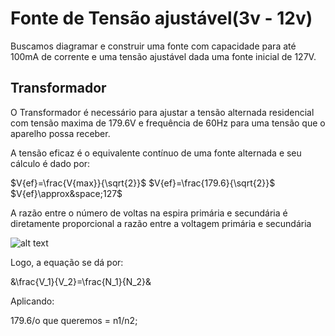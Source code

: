 
# Fonte de Tensão ajustável(3v - 12v)

Buscamos diagramar e construir uma fonte com capacidade para até 100mA de corrente e uma tensão ajustável dada uma fonte inicial de 127V.






## Transformador

O Transformador é necessário para ajustar a tensão alternada residencial com tensão maxima de 179.6V e frequência de 60Hz para uma tensão que o aparelho possa receber.

A tensão eficaz é o equivalente contínuo de uma fonte alternada e seu cálculo é dado por:  

$V{ef}=\frac{V{max}}{\sqrt{2}}$
$V{ef}=\frac{179.6}{\sqrt{2}}$
$V{ef}\approx&space;127$

A razão entre o número de voltas na espira primária e secundária é diretamente proporcional a razão entre a voltagem primária e secundária 

![alt text](https://s3.static.brasilescola.uol.com.br/img/2019/05/transformador.jpg)


Logo, a equação se dá por:

&\frac{V_1}{V_2}=\frac{N_1}{N_2}&

Aplicando:

179.6/o que queremos = n1/n2;




